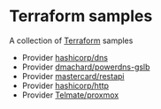 # Terraform samples

A collection of [Terraform](https://www.terraform.io/) samples

- Provider [hashicorp/dns](/dns/main.tf)
- Provider [dmachard/powerdns-gslb](/powerdns-glsb/main.tf)
- Provider [mastercard/restapi](/restapi/main.tf)
- Provider [hashicorp/http](/http/main.tf)
- Provider [Telmate/proxmox](/proxmox/main.tf)